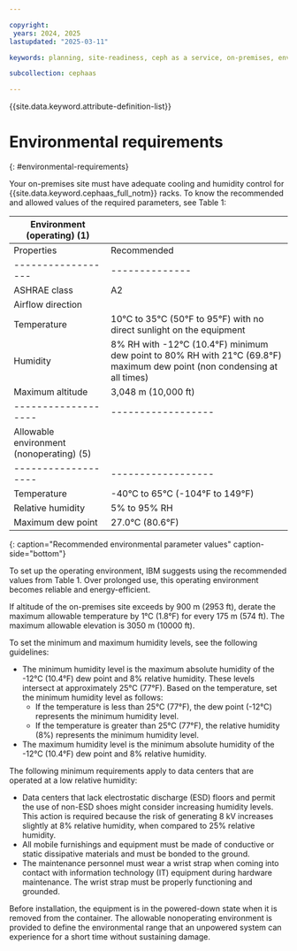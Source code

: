 ```yaml
---

copyright:
 years: 2024, 2025
lastupdated: "2025-03-11"

keywords: planning, site-readiness, ceph as a service, on-premises, environment, environmental requirement, cephaas

subcollection: cephaas

---
```


{{site.data.keyword.attribute-definition-list}}

# Environmental requirements
{: #environmental-requirements}

Your on-premises site must have adequate cooling and humidity control for {{site.data.keyword.cephaas_full_notm}} racks. To know the recommended and allowed values of the required parameters, see Table 1:

| Environment (operating) (1) |        |
|--------------------------   | ------ |
| Properties        | Recommended    |
| ------------------| -------------- |
| ASHRAE class      | A2             |
| Airflow direction |                |
| Temperature       | 10°C to 35°C (50°F to 95°F) with no direct sunlight on the equipment |
| Humidity          | 8% RH with -12°C (10.4°F) minimum dew point to 80% RH with 21°C (69.8°F) maximum dew point (non condensing at all times) |
| Maximum altitude  | 3,048 m (10,000 ft) |
|-------------------| ------------------ |
| Allowable environment (nonoperating) (5)    |        |
|-------------------| ------------------ |
| Temperature       | -40°C to 65°C (-104°F to 149°F)  |
| Relative humidity | 5% to 95% RH                     |
| Maximum dew point | 27.0°C (80.6°F)                  |
{: caption="Recommended environmental parameter values" caption-side="bottom"}

To set up the operating environment, IBM suggests using the recommended values from Table 1. Over prolonged use, this operating environment becomes reliable and energy-efficient.

If altitude of the on-premises site exceeds by 900 m (2953 ft), derate the maximum allowable temperature by 1°C (1.8°F) for every 175 m (574 ft). The maximum allowable elevation is 3050 m (10000 ft).

To set the minimum and maximum humidity levels, see the following guidelines:
*  The minimum humidity level is the maximum absolute humidity of the -12°C (10.4°F) dew point and 8% relative humidity. These levels intersect at approximately 25°C (77°F). Based on the temperature, set the minimum humidity level as follows:
   -  If the temperature is less than 25°C (77°F), the dew point (-12°C) represents the minimum humidity level.
   -  If the temperature is greater than 25°C (77°F), the relative humidity (8%) represents the minimum humidity level.
*  The maximum humidity level is the minimum absolute humidity of the -12°C (10.4°F) dew point and 8% relative humidity.

The following minimum requirements apply to data centers that are operated at a low relative humidity:
*  Data centers that lack electrostatic discharge (ESD) floors and permit the use of non-ESD shoes might consider increasing humidity levels. This action is required because the risk of generating 8 kV increases slightly at 8% relative humidity, when compared to 25% relative humidity.
*  All mobile furnishings and equipment must be made of conductive or static dissipative materials and must be bonded to the ground.
*  The maintenance personnel must wear a wrist strap when coming into contact with information technology (IT) equipment during hardware maintenance. The wrist strap must be properly functioning and grounded.

Before installation, the equipment is in the powered-down state when it is removed from the container. The allowable nonoperating environment is provided to define the environmental range that an unpowered system can experience for a short time without sustaining damage.
